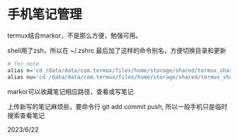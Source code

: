 # 手机笔记管理

termux结合markor，不是那么方便，勉强可用。  

shell用了zsh，所以在 ~/.zshrc 最后加了这样的命令别名，方便切换目录和更新  
```r
# for note
alias n='cd /data/data/com.termux/files/home/storage/shared/termux_share/my-public-notes'
alias nu='cd /data/data/com.termux/files/home/storage/shared/termux_share/my-public-notes && git pull'
```

markor可以收藏笔记相应路径，查看或写笔记  

上传新写的笔记麻烦些，要命令行 git add commit push, 所以一般手机只是临时搜索查看笔记  


2023/6/22  
